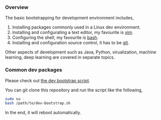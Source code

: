 ### Overview

The basic bootstrapping for development environment includes,

1. Installing packages commonly used in a Linux dev environment.
2. Installing and configurating a text editor, my favourite is [vim](0601-vim.md).
3. Configuring the shell, my favourite is [bash](0602-bash.md).
4. Installing and configuration source control, it has to be [git](0603-git.md).

Other aspects of development such as Java, Python, virualization, machine learning, deep learning are covered in separate topics.

### Common dev packages

Please check out [the dev bootstrap script](../scripts/dev-bootstrap.sh).

You can git clone this repository and run the script like the following,
```bash
sudo su -
bash /path/to/dev-bootstrap.sh
```

In the end, it will reboot automatically.
